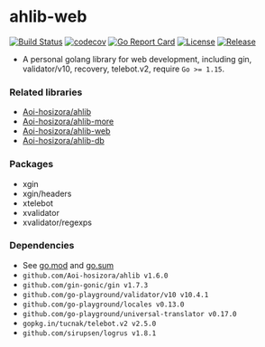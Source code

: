 # ahlib-web

[![Build Status](https://travis-ci.com/Aoi-hosizora/ahlib-web.svg?branch=master)](https://travis-ci.com/Aoi-hosizora/ahlib-web)
[![codecov](https://codecov.io/gh/Aoi-hosizora/ahlib-web/branch/master/graph/badge.svg)](https://codecov.io/gh/Aoi-hosizora/ahlib-web)
[![Go Report Card](https://goreportcard.com/badge/github.com/Aoi-hosizora/ahlib-web)](https://goreportcard.com/report/github.com/Aoi-hosizora/ahlib-web)
[![License](http://img.shields.io/badge/license-mit-blue.svg)](./LICENSE)
[![Release](https://img.shields.io/github/v/release/Aoi-hosizora/ahlib-web)](https://github.com/Aoi-hosizora/ahlib-web/releases)

+ A personal golang library for web development, including gin, validator/v10, recovery, telebot.v2, require `Go >= 1.15`.

### Related libraries

+ [Aoi-hosizora/ahlib](https://github.com/Aoi-hosizora/ahlib)
+ [Aoi-hosizora/ahlib-more](https://github.com/Aoi-hosizora/ahlib-more)
+ [Aoi-hosizora/ahlib-web](https://github.com/Aoi-hosizora/ahlib-web)
+ [Aoi-hosizora/ahlib-db](https://github.com/Aoi-hosizora/ahlib-db)

### Packages

+ xgin
+ xgin/headers
+ xtelebot
+ xvalidator
+ xvalidator/regexps

### Dependencies

+ See [go.mod](./go.mod) and [go.sum](./go.sum)
+ `github.com/Aoi-hosizora/ahlib v1.6.0`
+ `github.com/gin-gonic/gin v1.7.3`
+ `github.com/go-playground/validator/v10 v10.4.1`
+ `github.com/go-playground/locales v0.13.0`
+ `github.com/go-playground/universal-translator v0.17.0`
+ `gopkg.in/tucnak/telebot.v2 v2.5.0`
+ `github.com/sirupsen/logrus v1.8.1`
